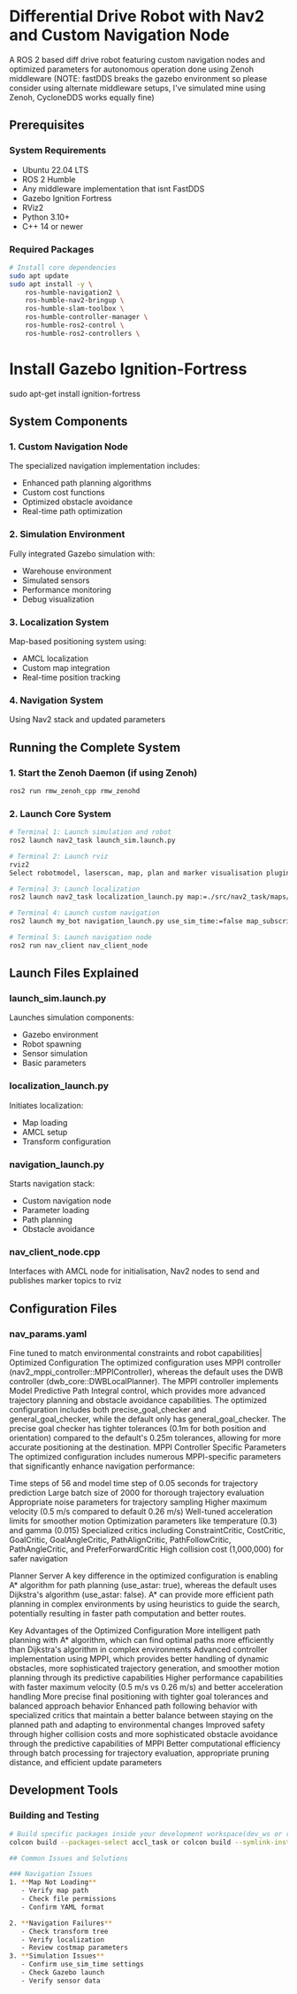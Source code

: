 # Differential Drive Robot with Nav2 and Custom Navigation Node

A ROS 2 based diff drive robot featuring custom navigation nodes and optimized parameters for autonomous operation done using Zenoh middleware (NOTE: fastDDS breaks the gazebo environment so please consider using alternate middleware setups, I've simulated mine using Zenoh, CycloneDDS works equally fine)


## Prerequisites

### System Requirements
- Ubuntu 22.04 LTS
- ROS 2 Humble
- Any middleware implementation that isnt FastDDS
- Gazebo Ignition Fortress
- RViz2
- Python 3.10+
- C++ 14 or newer

### Required Packages
```bash
# Install core dependencies
sudo apt update
sudo apt install -y \
    ros-humble-navigation2 \
    ros-humble-nav2-bringup \
    ros-humble-slam-toolbox \
    ros-humble-controller-manager \
    ros-humble-ros2-control \
    ros-humble-ros2-controllers \
```
# Install Gazebo Ignition-Fortress
sudo apt-get install ignition-fortress


## System Components

### 1. Custom Navigation Node
The specialized navigation implementation includes:
- Enhanced path planning algorithms
- Custom cost functions
- Optimized obstacle avoidance
- Real-time path optimization

### 2. Simulation Environment
Fully integrated Gazebo simulation with:
- Warehouse environment
- Simulated sensors
- Performance monitoring
- Debug visualization

### 3. Localization System
Map-based positioning system using:
- AMCL localization
- Custom map integration
- Real-time position tracking

### 4. Navigation System
Using Nav2 stack and updated parameters

## Running the Complete System

### 1. Start the Zenoh Daemon (if using Zenoh)
```bash
ros2 run rmw_zenoh_cpp rmw_zenohd
```

### 2. Launch Core System
```bash
# Terminal 1: Launch simulation and robot
ros2 launch nav2_task launch_sim.launch.py

# Terminal 2: Launch rviz
rviz2
Select robotmodel, laserscan, map, plan and marker visualisation plugins

# Terminal 3: Launch localization
ros2 launch nav2_task localization_launch.py map:=./src/nav2_task/maps/warehouse_save.yaml use_sim_time:=true

# Terminal 4: Launch custom navigation
ros2 launch my_bot navigation_launch.py use_sim_time:=false map_subscribe_transient_local:=true

# Terminal 5: Launch navigation node
ros2 run nav_client nav_client_node

```
## Launch Files Explained

### launch_sim.launch.py
Launches simulation components:
- Gazebo environment
- Robot spawning
- Sensor simulation
- Basic parameters

### localization_launch.py
Initiates localization:
- Map loading
- AMCL setup
- Transform configuration

### navigation_launch.py
Starts navigation stack:
- Custom navigation node
- Parameter loading
- Path planning
- Obstacle avoidance

### nav_client_node.cpp
Interfaces with AMCL node for initialisation, Nav2 nodes to send and publishes marker topics to rviz

## Configuration Files

### nav_params.yaml
Fine tuned to match environmental constraints and robot capabilities|
Optimized Configuration
The optimized configuration uses MPPI controller (nav2_mppi_controller::MPPIController), whereas the default uses the DWB controller (dwb_core::DWBLocalPlanner). The MPPI controller implements Model Predictive Path Integral control, which provides more advanced trajectory planning and obstacle avoidance capabilities.
The optimized configuration includes both precise_goal_checker and general_goal_checker, while the default only has general_goal_checker. The precise goal checker has tighter tolerances (0.1m for both position and orientation) compared to the default's 0.25m tolerances, allowing for more accurate positioning at the destination.
MPPI Controller Specific Parameters
The optimized configuration includes numerous MPPI-specific parameters that significantly enhance navigation performance:

Time steps of 56 and model time step of 0.05 seconds for trajectory prediction
Large batch size of 2000 for thorough trajectory evaluation
Appropriate noise parameters for trajectory sampling
Higher maximum velocity (0.5 m/s compared to default 0.26 m/s)
Well-tuned acceleration limits for smoother motion
Optimization parameters like temperature (0.3) and gamma (0.015)
Specialized critics including ConstraintCritic, CostCritic, GoalCritic, GoalAngleCritic, PathAlignCritic, PathFollowCritic, PathAngleCritic, and PreferForwardCritic
High collision cost (1,000,000) for safer navigation

Planner Server
A key difference in the optimized configuration is enabling A* algorithm for path planning (use_astar: true), whereas the default uses Dijkstra's algorithm (use_astar: false). A* can provide more efficient path planning in complex environments by using heuristics to guide the search, potentially resulting in faster path computation and better routes.

Key Advantages of the Optimized Configuration
More intelligent path planning with A* algorithm, which can find optimal paths more efficiently than Dijkstra's algorithm in complex environments
Advanced controller implementation using MPPI, which provides better handling of dynamic obstacles, more sophisticated trajectory generation, and smoother motion planning through its predictive capabilities
Higher performance capabilities with faster maximum velocity (0.5 m/s vs 0.26 m/s) and better acceleration handling
More precise final positioning with tighter goal tolerances and balanced approach behavior
Enhanced path following behavior with specialized critics that maintain a better balance between staying on the planned path and adapting to environmental changes
Improved safety through higher collision costs and more sophisticated obstacle avoidance through the predictive capabilities of MPPI
Better computational efficiency through batch processing for trajectory evaluation, appropriate pruning distance, and efficient update parameters

## Development Tools

### Building and Testing
```bash
# Build specific packages inside your development workspace(dev_ws or ros2_ws)
colcon build --packages-select accl_task or colcon build --symlink-install \

## Common Issues and Solutions

### Navigation Issues
1. **Map Not Loading**
   - Verify map path
   - Check file permissions
   - Confirm YAML format

2. **Navigation Failures**
   - Check transform tree
   - Verify localization
   - Review costmap parameters
3. **Simulation Issues**
   - Confirm use_sim_time settings
   - Check Gazebo launch
   - Verify sensor data
```

